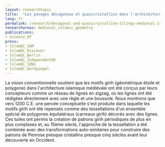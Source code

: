 ```yaml
---
layout: researchtopic
title:  "Les pavages décagonaux et quasicristallins dans l'architecture islamique médiévale"
lang: fr
permalink: /research/decagonal-and-quasicrystalline-tilings-medieval-islamic-architecture
researchareas: medieval_islamic_geometry
publications:
- Science_07
press:
- IslamQC_SAM
- IslamQC_Discover
- IslamQC_Berlin
- IslamQC_IndependentUK
- IslamQC_SdW1
- IslamQC_DerSpiegel
---
```

La vision conventionnelle soutient que les motifs girih (géométrique étoile et polygone) dans l'architecture islamique médiévale ont été conçus par leurs concepteurs comme un réseau de lignes en zigzag, où les lignes ont été rédigées directement avec une règle et une boussole. Nous montrons que vers 1200 C.E. une percée conceptuelle s'est produite dans laquelle les motifs girih ont été repensés comme des tessellations d'un ensemble spécial de polygones équilatéraux (carreaux girih) décorés avec des lignes. Ces tuiles ont permis la création de patrons girih périodiques de plus en plus complexes et, au 15ème siècle, l'approche de la tessellation a été combinée avec des transformations auto-similaires pour construire des patrons de Penrose presque cristallins presque cinq siècles avant leur découverte en Occident.